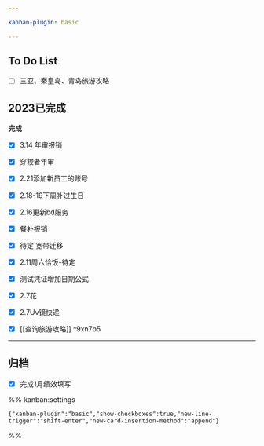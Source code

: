 ```yaml
---

kanban-plugin: basic

---
```


## To Do List

- [ ] 三亚、秦皇岛、青岛旅游攻略


## 2023已完成

**完成**
- [x] 3.14 年审报销
- [x] 穿梭者年审
- [x] 2.21添加新员工的账号
- [x] 2.18-19下周补过生日
- [x] 2.16更新bd服务
- [x] 餐补报销
- [x] 待定 宽带迁移
- [x] 2.11周六恰饭-待定
- [x] 测试凭证增加日期公式
- [x] 2.7花
- [x] 2.7Uv镜快递
- [x] [[查询旅游攻略]] ^9xn7b5


***

## 归档

- [x] 完成1月绩效填写

%% kanban:settings
```
{"kanban-plugin":"basic","show-checkboxes":true,"new-line-trigger":"shift-enter","new-card-insertion-method":"append"}
```
%%